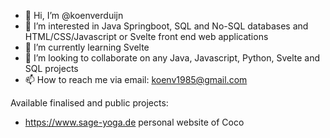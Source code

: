 - 👋 Hi, I’m @koenverduijn
- 👀 I’m interested in Java Springboot, SQL and No-SQL databases and HTML/CSS/Javascript or Svelte front end web applications
- 🌱 I’m currently learning Svelte
- 💞️ I’m looking to collaborate on any Java, Javascript, Python, Svelte and SQL projects
- 📫 How to reach me via email: koenv1985@gmail.com

Available finalised and public projects:
- https://www.sage-yoga.de personal website of Coco
<!---
koenverduijn/koenverduijn is a ✨ special ✨ repository because its `README.md` (this file) appears on your GitHub profile.
You can click the Preview link to take a look at your changes.
--->
